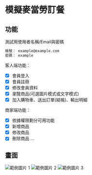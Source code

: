 # 模擬麥當勞訂餐
## 功能

測試用使用者名稱/Email與密碼

```bash
帳號： example@example.com
密碼： example
```
客人端功能：
- [x] 會員登入
- [x] 會員註冊
- [x] 修改會員資料
- [x] 瀏覽商品(可選圖片模式或文字模式)
- [x] 加入購物車、送出訂單(結帳)、輸出明細

商家端功能：
- [x] 依據權限劃分可用功能
- [x] 新增商品
- [x] 修改商品
- [x] 刪除商品
...

## 畫面

![範例圖片 1](https://fakeimg.pl/500/)
![範例圖片 2](https://fakeimg.pl/500/)
![範例圖片 3](https://fakeimg.pl/500/)

